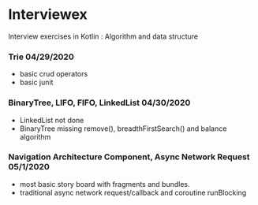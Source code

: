 # Interviewex
Interview exercises in Kotlin : Algorithm and data structure

### Trie 04/29/2020
- basic crud operators 
- basic junit

### BinaryTree, LIFO, FIFO, LinkedList 04/30/2020
- LinkedList not done
- BinaryTree missing remove(), breadthFirstSearch() and balance algorithm

### Navigation Architecture Component, Async Network Request 05/1/2020
- most basic story board with fragments and bundles.
- traditional async network request/callback and coroutine runBlocking 

